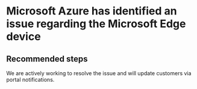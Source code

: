 <properties 
    pageTitle="Unexpected Default Route Count Learned From Microsoft Core Router"
    description="Unexpected Default Route Count Learned From Microsoft Core Router"
    infoBubbleText="Unexpected Default Route Count Learned From Microsoft Core Router.  See details on right."
    service="microsoft.network"
    resource="ExpressRoute"
    authors="KristinaNeyens"
    displayOrder=""
    articleId="exrunexpdefrtcountlearneddiag"
    selfHelpType="diagnostics"
    supportTopicIds=""
    resourceTags="windows"
    productPesIds="15480"
    cloudEnvironments="public"
 />
# Microsoft Azure has identified an issue regarding the Microsoft Edge device
## **Recommended steps**
We are actively working to resolve the issue and will update customers via portal notifications.
